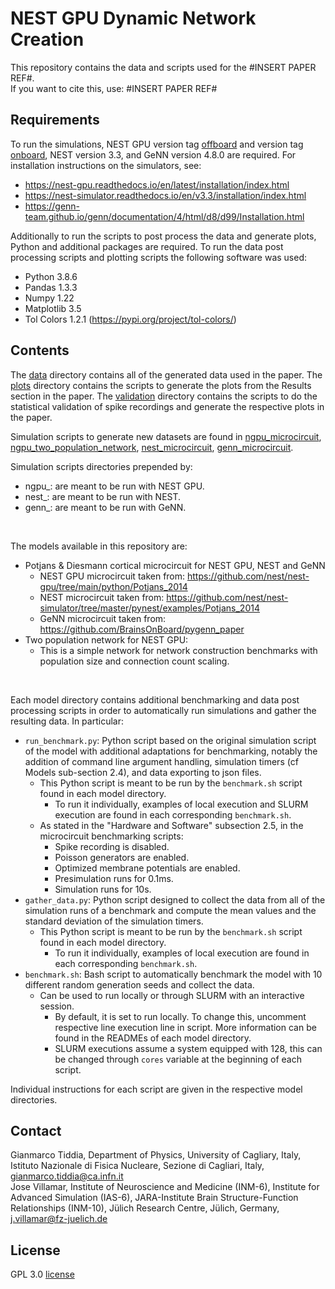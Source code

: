 # NEST GPU Dynamic Network Creation

This repository contains the data and scripts used for the #INSERT PAPER REF#.
<br>
If you want to cite this, use:
#INSERT PAPER REF#

## Requirements
To run the simulations, NEST GPU version tag [offboard](https://github.com/nest/nest-gpu/releases/tag/nest-gpu_offboard) and version tag [onboard](https://github.com/nest/nest-gpu/releases/tag/nest-gpu_onboard), NEST version 3.3, and GeNN version 4.8.0 are required.
For installation instructions on the simulators, see:
 - https://nest-gpu.readthedocs.io/en/latest/installation/index.html
 - https://nest-simulator.readthedocs.io/en/v3.3/installation/index.html
 - https://genn-team.github.io/genn/documentation/4/html/d8/d99/Installation.html

Additionally to run the scripts to post process the data and generate plots, Python and additional packages are required.
To run the data post processing scripts and plotting scripts the following software was used:
 * Python 3.8.6
 * Pandas 1.3.3
 * Numpy 1.22
 * Matplotlib 3.5
 * Tol Colors 1.2.1 (https://pypi.org/project/tol-colors/)

## Contents
The [data](data/) directory contains all of the generated data used in the paper.
The [plots](plots/) directory contains the scripts to generate the plots from the Results section in the paper.
The [validation](validation/) directory contains the scripts to do the statistical validation of spike recordings and generate the respective plots in the paper.

Simulation scripts to generate new datasets are found in [ngpu_microcircuit](ngpu_microcircuit/), [ngpu_two_population_network](ngpu_two_population_network), [nest_microcircuit](nest_microcircuit/), [genn_microcircuit](genn_microcirctui/).

Simulation scripts directories prepended by:
 - ngpu_: are meant to be run with NEST GPU.
 - nest_: are meant to be run with NEST.
 - genn_: are meant to be run with GeNN.

 <br>

 The models available in this repository are:
  - Potjans & Diesmann cortical microcircuit for NEST GPU, NEST and GeNN
    - NEST GPU microcircuit taken from: https://github.com/nest/nest-gpu/tree/main/python/Potjans_2014
    - NEST microcircuit taken from: https://github.com/nest/nest-simulator/tree/master/pynest/examples/Potjans_2014
    - GeNN microcircuit taken from: https://github.com/BrainsOnBoard/pygenn_paper
  - Two population network for NEST GPU:
    - This is a simple network for network construction benchmarks with population size and connection count scaling.

<br>

Each model directory contains additional benchmarking and data post processing scripts in order to automatically run simulations and gather the resulting data.
In particular:
 - ```run_benchmark.py```: Python script based on the original simulation script of the model with additional adaptations for benchmarking, notably the addition of command line argument handling, simulation timers (cf Models sub-section 2.4), and data exporting to json files.
   - This Python script is meant to be run by the ```benchmark.sh``` script found in each model directory.
     - To run it individually, examples of local execution and SLURM execution are found in each corresponding ```benchmark.sh```.
   - As stated in the "Hardware and Software" subsection 2.5, in the microcircuit benchmarking scripts:
     - Spike recording is disabled.
     - Poisson generators are enabled.
     - Optimized membrane potentials are enabled.
     - Presimulation runs for 0.1ms.
     - Simulation runs for 10s.
 - ```gather_data.py```: Python script designed to collect the data from all of the simulation runs of a benchmark and compute the mean values and the standard deviation of the simulation timers.
   - This Python script is meant to be run by the ```benchmark.sh``` script found in each model directory.
     - To run it individually, examples of local execution are found in each corresponding ```benchmark.sh```.
 - ```benchmark.sh```: Bash script to automatically benchmark the model with 10 different random generation seeds and collect the data.
   - Can be used to run locally or through SLURM with an interactive session.
     - By default, it is set to run locally. To change this, uncomment respective line execution line in script. More information can be found in the READMEs of each model directory.
     - SLURM executions assume a system equipped with 128, this can be changed through ```cores``` variable at the beginning of each script.

Individual instructions for each script are given in the respective model directories.


## Contact

Gianmarco Tiddia, Department of Physics, University of Cagliary, Italy, Istituto Nazionale di Fisica Nucleare, Sezione di Cagliari, Italy, gianmarco.tiddia@ca.infn.it
<br>
Jose Villamar, Institute of Neuroscience and Medicine (INM-6), Institute for Advanced Simulation (IAS-6), JARA-Institute Brain Structure-Function Relationships (INM-10), Jülich Research Centre, Jülich, Germany, j.villamar@fz-juelich.de


## License
GPL 3.0 [license](LICENSE)
 
